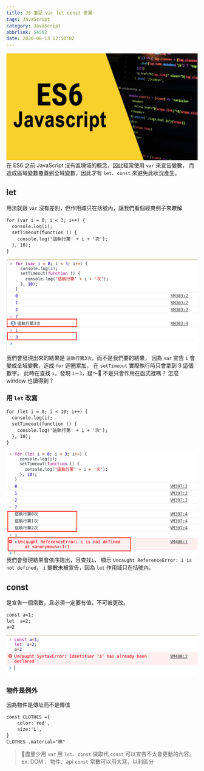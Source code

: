```yaml
---
title: JS 筆記 var let const 差異
tags: JavaScript
category: JavaScript
abbrlink: 54502
date: 2020-08-13 12:50:02
---
```

![](/images/js01/js1.jpg)
在 ES6 之前 JavaScript 沒有區塊域的概念，因此經常使用 `var` 來宣告變數，
而造成區域變數覆蓋到全域變數，因此才有 `let`、`const` 來避免此狀況產生。
## let 
用法就跟 `var` 沒有差別，但作用域只在括號內，讓我們看個經典例子來瞭解
```
for (var i = 0; i < 3; i++) {
  console.log(i);
  setTimeout(function () {
    console.log('這執行第' + i + '次');
  }, 10);
}
```
![](/images/js01/js2.png)
我們會發現出來的結果是 `這執行第3次`，而不是我們要的結果，
因為 `var` 宣告 `i` 會變成全域變數，造成 `for` 迴圈累加，
在 `setTimeout` 實際執行時只會拿到 3 這個數字。
此時在查找 `i`，發現 `i＝3`，疑～🧐 不是只會作用在函式裡嗎？
怎麼 window 也讀得到？
### 用 `let` 改寫
```
for (let i = 0; i < 10; i++) {
  console.log(i);
  setTimeout(function () {
    console.log('這執行第' + i + '次');
  }, 10);
}
```
![](/images/js01/js3.png)
我們會發現結果會依序跑出，且查找`i`，
顯示 `Uncaught ReferenceError: i is not defined`，
`i` 變數未被宣告，因為 `let` 作用域只在括號內。
## const
是宣吿一個常數，且必須一定要有值，不可被更改。
```
const a=1;
let  a=2;
a=2
```
![](/images/js01/js4.png)
### 物件是例外
因為物件是傳址而不是傳值
```
const CLOTHES ={
    color:'red',
    size:'L',
}
CLOTHES .material="棉"
```
> 盡量少用 `var` 用 `let`、`const` 做取代
> `const` 可以宣告不太會更動的內容。ex: DOM 、物件、api
> `const` 常數可以用大寫，以利區分


